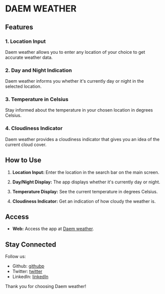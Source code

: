 # DAEM WEATHER

## Features

### 1. Location Input
Daem weather allows you to enter any location of your choice to get accurate weather data.

### 2. Day and Night Indication
Daem weather informs you whether it's currently day or night in the selected location.

### 3. Temperature in Celsius
Stay informed about the temperature in your chosen location in degrees Celsius.

### 4. Cloudiness Indicator
Daem weather provides a cloudiness indicator that gives you an idea of the current cloud cover.

## How to Use

1. **Location Input:** Enter the location in the search bar on the main screen.

2. **Day/Night Display:** The app displays whether it's currently day or night.

3. **Temperature Display:** See the current temperature in degrees Celsius.

4. **Cloudiness Indicator:** Get an indication of how cloudy the weather is.

## Access

- **Web:** Access the app at [Daem weather](http://weather-app-daem007.vercel.app/).

## Stay Connected

Follow us:
- Github: [githubp](https://www.github.com/daem007)
- Twitter: [twitter](https://www.twitter.com/daem007)
- LinkedIn: [linkedIn](https://www.linkedin.com/in/emmanuel-nnaemekam-nwatu/)

Thank you for choosing Daem weather!

